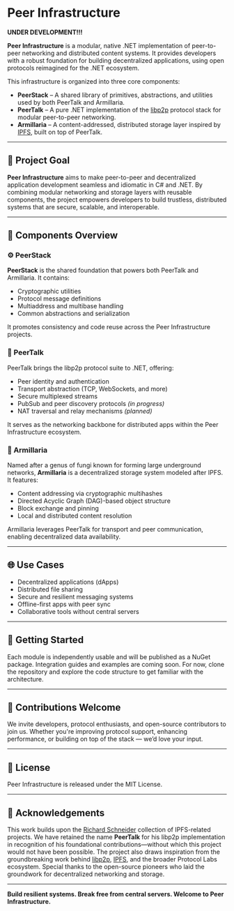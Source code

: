 # Peer Infrastructure
**UNDER DEVELOPMENT!!!**

**Peer Infrastructure** is a modular, native .NET implementation of peer-to-peer networking and distributed content systems. It provides developers with a robust foundation for building decentralized applications, using open protocols reimagined for the .NET ecosystem.

This infrastructure is organized into three core components:

- **PeerStack** – A shared library of primitives, abstractions, and utilities used by both PeerTalk and Armillaria.
- **PeerTalk** – A pure .NET implementation of the [libp2p](https://libp2p.io) protocol stack for modular peer-to-peer networking.
- **Armillaria** – A content-addressed, distributed storage layer inspired by [IPFS](https://ipfs.io), built on top of PeerTalk.


---

## 🎯 Project Goal

**Peer Infrastructure** aims to make peer-to-peer and decentralized application development seamless and idiomatic in C# and .NET. By combining modular networking and storage layers with reusable components, the project empowers developers to build trustless, distributed systems that are secure, scalable, and interoperable.

---

## 🧩 Components Overview

### ⚙️ PeerStack

**PeerStack** is the shared foundation that powers both PeerTalk and Armillaria. It contains:

- Cryptographic utilities  
- Protocol message definitions  
- Multiaddress and multibase handling  
- Common abstractions and serialization

It promotes consistency and code reuse across the Peer Infrastructure projects.

### 🔗 PeerTalk

PeerTalk brings the libp2p protocol suite to .NET, offering:

- Peer identity and authentication  
- Transport abstraction (TCP, WebSockets, and more)  
- Secure multiplexed streams
- PubSub and peer discovery protocols *(in progress)*
- NAT traversal and relay mechanisms *(planned)*  


It serves as the networking backbone for distributed apps within the Peer Infrastructure ecosystem.

### 🌱 Armillaria

Named after a genus of fungi known for forming large underground networks, **Armillaria** is a decentralized storage system modeled after IPFS. It features:

- Content addressing via cryptographic multihashes  
- Directed Acyclic Graph (DAG)-based object structure  
- Block exchange and pinning  
- Local and distributed content resolution

Armillaria leverages PeerTalk for transport and peer communication, enabling decentralized data availability.

---

## 🌐 Use Cases

- Decentralized applications (dApps)  
- Distributed file sharing  
- Secure and resilient messaging systems  
- Offline-first apps with peer sync  
- Collaborative tools without central servers

---

## 🚀 Getting Started

Each module is independently usable and will be published as a NuGet package. Integration guides and examples are coming soon. For now, clone the repository and explore the code structure to get familiar with the architecture.

---

## 🤝 Contributions Welcome

We invite developers, protocol enthusiasts, and open-source contributors to join us. Whether you're improving protocol support, enhancing performance, or building on top of the stack — we’d love your input.

---

## 📄 License

Peer Infrastructure is released under the MIT License.

---

## 🙏 Acknowledgements

This work builds upon the [Richard Schneider](https://github.com/richardschneider) collection of IPFS-related projects. We have retained the name **PeerTalk** for his libp2p implementation in recognition of his foundational contributions—without which this project would not have been possible. The project also draws inspiration from the groundbreaking work behind [libp2p](https://libp2p.io), [IPFS](https://ipfs.io), and the broader Protocol Labs ecosystem. Special thanks to the open-source pioneers who laid the groundwork for decentralized networking and storage.

---

**Build resilient systems. Break free from central servers. Welcome to Peer Infrastructure.**
